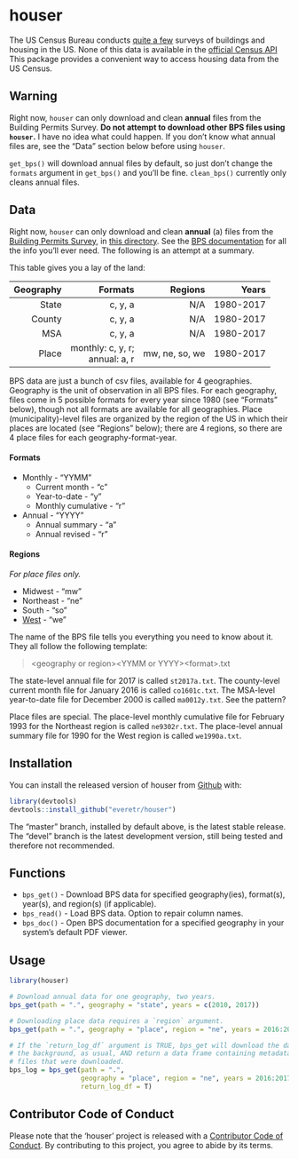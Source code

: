 
<!-- README.md is generated from README.Rmd. Please edit that file -->

# houser

The US Census Bureau conducts [quite a
few](https://www.census.gov/econ/construction.html) surveys of buildings
and housing in the US. None of this data is available in the [official
Census API](https://www.census.gov/data/developers/data-sets.html) This
package provides a convenient way to access housing data from the US
Census.

## Warning

Right now, `houser` can only download and clean **annual** files from
the Building Permits Survey. **Do not attempt to download other BPS
files using `houser`.** I have no idea what could happen. If you don’t
know what annual files are, see the “Data” section below before using
`houser`.

`get_bps()` will download annual files by default, so just don’t change
the `formats` argument in `get_bps()` and you’ll be fine. `clean_bps()`
currently only cleans annual files.

## Data

Right now, `houser` can only download and clean **annual** (a) files
from the [Building Permits
Survey](https://www.census.gov/construction/bps/), in [this
directory](https://www2.census.gov/econ/bps/). See the [BPS
documentation](https://www2.census.gov/econ/bps/Documentation/) for all
the info you’ll ever need. The following is an attempt at a summary.

This table gives you a lay of the
land:

| Geography |                           Formats |        Regions |     Years |
| --------: | --------------------------------: | -------------: | --------: |
|     State |                           c, y, a |            N/A | 1980-2017 |
|    County |                           c, y, a |            N/A | 1980-2017 |
|       MSA |                           c, y, a |            N/A | 1980-2017 |
|     Place | monthly: c, y, r;<br>annual: a, r | mw, ne, so, we | 1980-2017 |

BPS data are just a bunch of csv files, available for 4 geographies.
Geography is the unit of observation in all BPS files. For each
geography, files come in 5 possible formats for every year since 1980
(see “Formats” below), though not all formats are available for all
geographies. Place (municipality)-level files are organized by the
region of the US in which their places are located (see “Regions”
below); there are 4 regions, so there are 4 place files for each
geography-format-year.

#### Formats

  - Monthly - “YYMM”
      - Current month - “c”
      - Year-to-date - “y”
      - Monthly cumulative - “r”
  - Annual - “YYYY”
      - Annual summary - “a”
      - Annual revised - “r”

#### Regions

*For place files only.*

  - Midwest - “mw”
  - Northeast - “ne”
  - South - “so”
  - [West](https://media.giphy.com/media/f8HlgFSGiCpkk/giphy.gif) - “we”

The name of the BPS file tells you everything you need to know about it.
They all follow the following template:

> \<geography or region\>\<YYMM or YYYY\>\<format\>.txt

The state-level annual file for 2017 is called `st2017a.txt`. The
county-level current month file for January 2016 is called
`co1601c.txt`. The MSA-level year-to-date file for December 2000 is
called `ma0012y.txt`. See the pattern?

Place files are special. The place-level monthly cumulative file for
February 1993 for the Northeast region is called `ne9302r.txt`. The
place-level annual summary file for 1990 for the West region is called
`we1990a.txt`.

## Installation

You can install the released version of houser from
[Github](https://www.github.com/everet/houser) with:

``` r
library(devtools)
devtools::install_github("everetr/houser")
```

The “master” branch, installed by default above, is the latest stable
release. The “devel” branch is the latest development version, still
being tested and therefore not recommended.

## Functions

  - `bps_get()` - Download BPS data for specified geography(ies),
    format(s), year(s), and region(s) (if applicable).
  - `bps_read()` - Load BPS data. Option to repair column names.
  - `bps_doc()` - Open BPS documentation for a specified geography in
    your system’s default PDF viewer.

## Usage

``` r
library(houser)

# Download annual data for one geography, two years.
bps_get(path = ".", geography = "state", years = c(2010, 2017))

# Downloading place data requires a `region` argument.
bps_get(path = ".", geography = "place", region = "ne", years = 2016:2017)

# If the `return_log_df` argument is TRUE, bps_get will download the data in 
# the background, as usual, AND return a data frame containing metadata for all
# files that were downloaded.
bps_log = bps_get(path = ".", 
                  geography = "place", region = "ne", years = 2016:2017,
                  return_log_df = T)
```

## Contributor Code of Conduct

Please note that the ‘houser’ project is released with a [Contributor
Code of Conduct](CODE_OF_CONDUCT.md). By contributing to this project,
you agree to abide by its terms.

